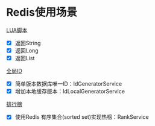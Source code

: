 # Redis使用场景

 [LUA脚本](./redis-lua/README.md)

- [x] 返回String
- [x] 返回Long
- [x] 返回List

 [全局ID](./redis-id/README.md)

- [x] 简单版本数据库唯一ID：IdGeneratorService
- [x] 增加本地缓存版本：IdLocalGeneratorService

 [排行榜](./redis-rank/README.md)

- [x] 使用Redis 有序集合(sorted set)实现热榜：RankService


